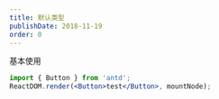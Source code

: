 ```yaml
---
title: 默认类型
publishDate: 2018-11-19
order: 0
---
```


基本使用

```jsx
import { Button } from 'antd';
ReactDOM.render(<Button>test</Button>, mountNode);
```
